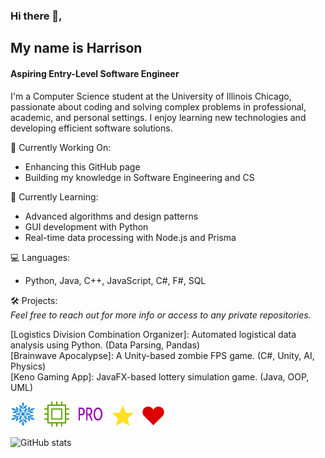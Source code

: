 ### Hi there 👋, 
## My name is Harrison
#### Aspiring Entry-Level Software Engineer
I'm a Computer Science student at the University of Illinois Chicago, passionate about coding and solving complex problems in professional, academic, and personal settings. I enjoy learning new technologies and developing efficient software solutions.

🔭 Currently Working On:
- Enhancing this GitHub page
- Building my knowledge in Software Engineering and CS

🌱 Currently Learning:
- Advanced algorithms and design patterns
- GUI development with Python
- Real-time data processing with Node.js and Prisma

💻 Languages:
- Python, Java, C++, JavaScript, C#, F#, SQL

🛠 Projects:<br/>
_Feel free to reach out for more info or access to any private repositories._

[Logistics Division Combination Organizer]: Automated logistical data analysis using Python. (Data Parsing, Pandas)<br/>
[Brainwave Apocalypse]: A Unity-based zombie FPS game. (C#, Unity, AI, Physics)<br/>
[Keno Gaming App]: JavaFX-based lottery simulation game. (Java, OOP, UML)<br/>


<a href='https://archiveprogram.github.com/'><img src='https://raw.githubusercontent.com/acervenky/animated-github-badges/master/assets/acbadge.gif' width='40' height='40'></a> <a href='https://docs.github.com/en/developers'><img src='https://raw.githubusercontent.com/acervenky/animated-github-badges/master/assets/devbadge.gif' width='40' height='40'></a> <a href='https://github.com/pricing'><img src='https://raw.githubusercontent.com/acervenky/animated-github-badges/master/assets/pro.gif' width='40' height='40'></a> <a href='https://stars.github.com/'><img src='https://raw.githubusercontent.com/acervenky/animated-github-badges/master/assets/starbadge.gif' width='35' height='35'></a> <a href='https://docs.github.com/en/github/supporting-the-open-source-community-with-github-sponsors'><img src='https://raw.githubusercontent.com/acervenky/animated-github-badges/master/assets/sponsorbadge.gif' width='35' height='35'></a> 

![GitHub stats](https://github-readme-stats.vercel.app/api?username=hyperhypez&show_icons=true&count_private=true&theme=dark)  

